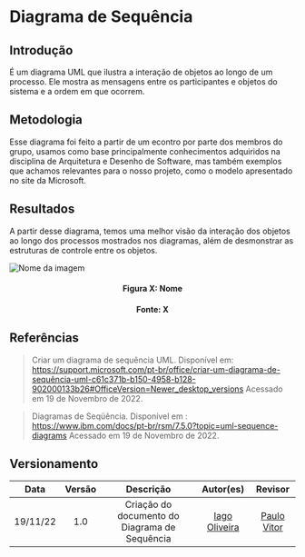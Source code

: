 # Diagrama de Sequência 

## Introdução

É um diagrama UML que ilustra a interação de objetos ao longo de um processo. Ele mostra as mensagens entre os participantes e objetos do sistema e a ordem em que ocorrem.

## Metodologia

Esse diagrama foi feito a partir de um econtro por parte dos membros do grupo, usamos como base principalmente conhecimentos adquiridos na disciplina de Arquitetura e Desenho de Software, mas também exemplos que achamos relevantes para o nosso projeto, como o modelo apresentado no site da Microsoft.

## Resultados

A partir desse diagrama, temos uma melhor visão da interação dos objetos ao longo dos processos mostrados nos diagramas, além de desmonstrar as estruturas de controle entre os objetos. 

![Nome da imagem](../assets/img/CaminhoDaImagem.png)
<h4 align = "center">Figura X: Nome</h6>
<h4 align = "center">Fonte: X</h6>

## Referências

> Criar um diagrama de sequência UML. Disponível em: <https://support.microsoft.com/pt-br/office/criar-um-diagrama-de-sequência-uml-c61c371b-b150-4958-b128-902000133b26#OfficeVersion=Newer_desktop_versions> Acessado em 19 de Novembro de 2022.

> Diagramas de Seqüência. Disponível em : <https://www.ibm.com/docs/pt-br/rsm/7.5.0?topic=uml-sequence-diagrams> Acessado em 19 de Novembro de 2022.

## Versionamento

| Data  | Versão |                     Descrição                      |  Autor(es)  | Revisor |
| :---: | :----: | :------------------------------------------------: | :---------: | :-----: |
| 19/11/22 |  1.0  | Criação do documento do Diagrama de Sequência |    [Iago Oliveira](https://github.com/iagoomr)    |  [Paulo Vitor](https://github.com/PauloAbiAcl)  |